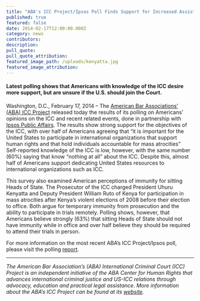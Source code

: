 ```yaml
---
title: "ABA's ICC Project/Ipsos Poll Finds Support for Increased Assistance to the ICC"
published: true
featured: false
date: 2014-02-17T12:00:00.000Z
category: news
contributors:
description:
pull_quote:
pull_quote_attribution:
featured_image_path: /uploads/kenyatta.jpg
featured_image_attribution:
---
```



#### Latest polling shows that Americans with knowledge of the ICC desire more support, but are unsure if the U.S. should join the Court.

Washington, D.C., February 17, 2014 – The [American Bar Associations’ (ABA) ICC Project](http://www.aba-icc.org/) released today the results of its polling on Americans’ opinions on the ICC and recent related events, done in partnership with [Ipsos Public Affairs](http://www.ipsos-na.com/research/public-affairs/). The results show strong support for the objectives of the ICC, with over half of Americans agreeing that “it is important for the United States to participate in international organizations that support human rights and that hold individuals accountable for mass atrocities” Self-reported knowledge of the ICC is low, however, with the same number (60%) saying that know “nothing at all” about the ICC. Despite this, almost half of Americans support dedicating United States resources to international organizations such as ICC.

This survey also examined American perceptions of immunity for sitting Heads of State. The Prosecutor of the ICC charged President Uhuru Kenyatta and Deputy President William Ruto of Kenya for participation in mass atrocities after Kenya’s violent elections of 2008 before their election to office. Both argue for temporary immunity from prosecution and the ability to participate in trials remotely. Polling shows, however, that Americans believe strongly (63%) that sitting Heads of State should not have immunity while in office and over half believe they should be required to attend their trials in person.

For more information on the most recent ABA’s ICC Project/Ipsos poll, please visit the polling [report](https://www.international-criminal-justice-today.org/polling-data/2014/02/17/february-2014-ipsos-polling-data/).

<div align="center"><hr align="center" size="2" width="100%" /></div>

*The American Bar Association’s (ABA) International Criminal Court (ICC) Project is an independent initiative of the ABA Center for Human Rights that advances international criminal justice and US-ICC relations through advocacy, education and practical legal assistance. More information about the ABA’s ICC Project can be found at its [website](http://www.aba-icc.org/).*